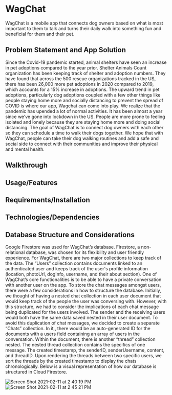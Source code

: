 # WagChat
  WagChat is a mobile app that connects dog owners based on what is most important to them to talk and turns their daily walk into something fun and beneficial for them and their pet. 

## Problem Statement and App Solution

  Since the Covid-19 pandemic started, animal shelters have seen an increase in pet adoptions compared to the year prior. Shelter Animals Count organization has been keeping track of shelter and adoption numbers. They have found that across the 500 rescue organizations tracked in the US, there has been 26,000 more pet adoptions in 2020 compared to 2019, which accounts for a 15% increase in adoptions. The upward trend in pet adoptions, particularly dog adoptions coupled with a few other things like people staying home more and socially distancing to prevent the spread of COVID is where our app, Wagchat can come into play. We realize that the pandemic has upended a lot of normal activities. It has been almost a year since we’ve gone into lockdown in the US. People are more prone to feeling isolated and lonely because they are staying home more and doing social distancing. The goal of WagChat is to connect dog owners with each other so they can schedule a time to walk their dogs together. We hope that with WagChat, people can take their dog walking routines and add a safe and social side to connect with their communities and improve their physical and mental health. 

## Walkthrough

## Usage/Features

## Requirements/Installation 

## Technologies/Dependencies 

## Database Structure and Considerations

  Google Firestore was used for WagChat’s database. Firestore, a non-relational database, was chosen for its flexibility and user friendly experience. For WagChat, there are two major collections to keep track of the data. The “Users” collection contains documents linked to an authenticated user and keeps track of the user's profile information (location, photoUrl, dogInfo, username, and their about section). 
One of WagChat’s core functionalities is to be able to have a private conversation with another user on the app. To store the chat messages amongst users, there were a few considerations in how to structure the database. Initially, we thought of having a nested chat collection in each user document that would keep track of the people the user was conversing with. However, with this structure, we had to consider the implications of each chat message being duplicated for the users involved. The sender and the receiving users would both have the same data saved nested in their user document. To avoid this duplication of chat messages, we decided to create a separate “Chats” collection. In it,, there would be an auto-generated ID for the documents with a users field containing an array of users in the conversation. Within the document, there is another “thread” collection nested. The nested thread collection contains the specifics of one message. The created timestamp, the senderID, senderUsername, content, and threadID. Upon rendering the threads between two specific users, we sort the threads by the created timestamp to display the chats chronologically. Below is a visual representation of how our database is structured in Cloud Firestore. 

![Screen Shot 2021-02-11 at 2 40 19 PM](https://user-images.githubusercontent.com/62119967/107975134-412d1200-6f7d-11eb-940d-e822b2a2eb91.png)
![Screen Shot 2021-02-11 at 2 45 21 PM](https://user-images.githubusercontent.com/62119967/107975138-412d1200-6f7d-11eb-830f-fcee7aa63b65.png)


